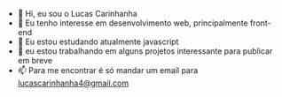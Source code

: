 - 👋 Hi, eu sou o Lucas Carinhanha
- 👀 Eu tenho interesse em desenvolvimento web, principalmente front-end
- 🌱 Eu estou estudando atualmente javascript
- 💞️ eu estou trabalhando em alguns projetos interessante para publicar em breve
- 📫 Para me encontrar é só mandar um email para lucascarinhanha4@gmail.com
